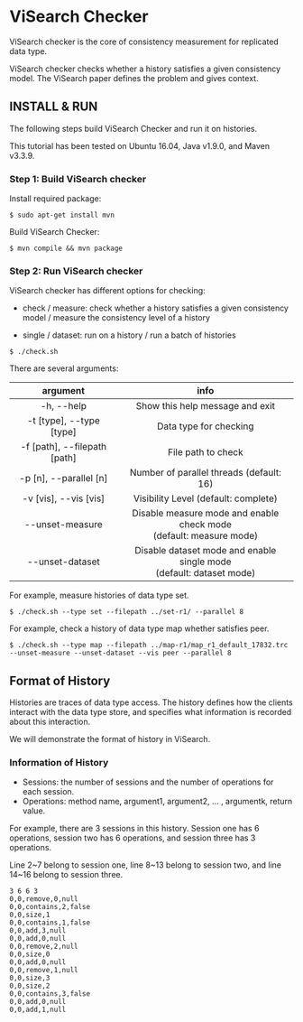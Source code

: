 # ViSearch Checker

ViSearch checker is the core of consistency measurement for replicated data type. 

ViSearch checker checks whether a history satisfies a given consistency model. The ViSearch paper defines the problem and gives context.

## INSTALL & RUN

The following steps build ViSearch Checker and run it on histories. 

This tutorial has been tested on Ubuntu 16.04, Java v1.9.0, and Maven v3.3.9. 

### Step 1: Build ViSearch checker

Install required package:

```
$ sudo apt-get install mvn
```

Build ViSearch Checker:

```
$ mvn compile && mvn package
```

### Step 2: Run ViSearch checker

ViSearch checker has different options for checking:

* check / measure: check whether a history satisfies a given consistency model / measure the consistency level of a history

* single / dataset: run on a history / run a batch of histories

```
$ ./check.sh 
```

There are several arguments:

|           argument           |                             info                             |
| :--------------------------: | :----------------------------------------------------------: |
|          -h, --help          |               Show this help message and exit                |
|   -t [type], --type [type]   |                    Data type for checking                    |
| -f [path], --filepath [path] |                      File path to check                      |
|    -p [n], --parallel [n]    |           Number of parallel threads (default: 16)           |
|    -v [vis], --vis [vis]     |             Visibility Level (default: complete)             |
|       --unset-measure        | Disable measure mode and enable check mode <br />(default: measure mode) |
|       --unset-dataset        | Disable dataset mode and enable single mode <br />(default: dataset mode) |

For example,  measure histories of data type set. 

```
$ ./check.sh --type set --filepath ../set-r1/ --parallel 8
```

For example,  check a history of data type map whether satisfies peer. 

```
$ ./check.sh --type map --filepath ../map-r1/map_r1_default_17832.trc --unset-measure --unset-dataset --vis peer --parallel 8
```

## Format of History

Histories are traces of data type access. The history defines how the clients interact with the data type store, and specifies what information is recorded about this interaction. 

We will demonstrate the format of history in ViSearch. 

### Information of History

* Sessions: the number of sessions and the number of operations for each session.
* Operations: method name, argument1, argument2, ... , argumentk, return value. 

For example, there are 3 sessions in this history. Session one has 6 operations, session two has 6 operations, and session three has 3 operations. 

Line 2~7 belong to session one, line 8~13 belong to session two, and line 14~16 belong to session three. 

```
3 6 6 3
0,0,remove,0,null
0,0,contains,2,false
0,0,size,1
0,0,contains,1,false
0,0,add,3,null
0,0,add,0,null
0,0,remove,2,null
0,0,size,0
0,0,add,0,null
0,0,remove,1,null
0,0,size,3
0,0,size,2
0,0,contains,3,false
0,0,add,0,null
0,0,add,1,null
```